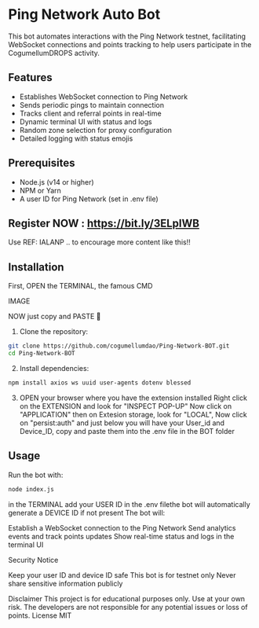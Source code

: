 # Ping Network Auto Bot

This bot automates interactions with the Ping Network testnet, facilitating WebSocket connections and points tracking to help users participate in the CogumellumDROPS activity.

## Features

- Establishes WebSocket connection to Ping Network
- Sends periodic pings to maintain connection
- Tracks client and referral points in real-time
- Dynamic terminal UI with status and logs
- Random zone selection for proxy configuration
- Detailed logging with status emojis

## Prerequisites

- Node.js (v14 or higher)
- NPM or Yarn
- A user ID for Ping Network (set in .env file)

## Register NOW : https://bit.ly/3ELpIWB
Use REF: IALANP .. to encourage more content like this!!

## Installation

First, OPEN the TERMINAL, the famous CMD

IMAGE

NOW just copy and PASTE 🥵

1. Clone the repository:

```bash
git clone https://github.com/cogumellumdao/Ping-Network-BOT.git
cd Ping-Network-BOT
```

2. Install dependencies:

```bash
npm install axios ws uuid user-agents dotenv blessed
```
3. OPEN your browser where you have the extension installed
Right click on the EXTENSION and look for "INSPECT POP-UP"
Now click on "APPLICATION" then on Extesion storage, look for "LOCAL", Now click on "persist:auth" and just below you will have your User_id and Device_ID, copy and paste them into the .env file in the BOT folder

## Usage

Run the bot with:
```bash
node index.js
```

in the TERMINAL add your USER ID in the .env filethe bot will automatically generate a DEVICE ID if not present
The bot will:

Establish a WebSocket connection to the Ping Network
Send analytics events and track points updates
Show real-time status and logs in the terminal UI


Security Notice

Keep your user ID and device ID safe
This bot is for testnet only
Never share sensitive information publicly

Disclaimer
This project is for educational purposes only. Use at your own risk. The developers are not responsible for any potential issues or loss of points.
License
MIT
